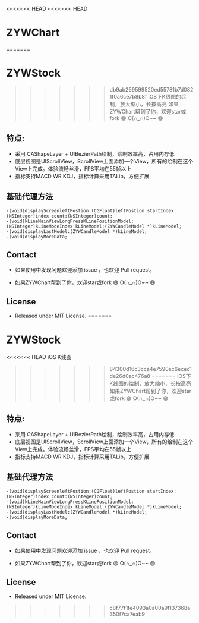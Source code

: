 <<<<<<< HEAD
<<<<<<< HEAD
# ZYWChart
=======
# ZYWStock
>>>>>>> db9ab269599520ed55781b7d0821f0a6ce7b8b8f
iOS下K线图的绘制，放大缩小，长按高亮
如果ZYWChart帮到了你，欢迎star或fork 😄 O(∩_∩)O~~ 😄
## 特点:
- 采用 CAShapeLayer + UIBezierPath绘制，绘制效率高，占用内存低
- 底层视图是UIScrollView，ScrollView上面添加一个View，所有的绘制在这个View上完成。体验流畅丝滑，FPS平均在55帧以上
- 指标支持MACD WR KDJ，指标计算采用TALib，方便扩展
## 基础代理方法
```
-(void)displayScreenleftPostion:(CGFloat)leftPostion startIndex:(NSInteger)index count:(NSInteger)count;
-(void)kLineMainViewLongPressKLinePositionModel:(NSInteger)kLineModeIndex kLineModel:(ZYWCandleModel *)kLineModel;
-(void)displayLastModel:(ZYWCandleModel *)kLineModel;
-(void)displayMoreData;
```
## Contact
- 如果使用中发现问题欢迎添加 issue ，也欢迎 Pull request。

- 如果ZYWChart帮到了你，欢迎star或fork 😄 O(∩_∩)O~~ 😄
## License
- Released under MIT License.
=======
# ZYWStock
<<<<<<< HEAD
iOS K线图
>>>>>>> 84300d16c3cca4e7590ec6ecec1de26d0ac476a8
=======
iOS下K线图的绘制，放大缩小，长按高亮
如果ZYWChart帮到了你，欢迎star或fork 😄 O(∩_∩)O~~ 😄
## 特点:
- 采用 CAShapeLayer + UIBezierPath绘制，绘制效率高，占用内存低
- 底层视图是UIScrollView，ScrollView上面添加一个View，所有的绘制在这个View上完成。体验流畅丝滑，FPS平均在55帧以上
- 指标支持MACD WR KDJ，指标计算采用TALib，方便扩展
## 基础代理方法
```
-(void)displayScreenleftPostion:(CGFloat)leftPostion startIndex:(NSInteger)index count:(NSInteger)count;
-(void)kLineMainViewLongPressKLinePositionModel:(NSInteger)kLineModeIndex kLineModel:(ZYWCandleModel *)kLineModel;
-(void)displayLastModel:(ZYWCandleModel *)kLineModel;
-(void)displayMoreData;
```
## Contact
- 如果使用中发现问题欢迎添加 issue ，也欢迎 Pull request。

- 如果ZYWChart帮到了你，欢迎star或fork 😄 O(∩_∩)O~~ 😄
## License
- Released under MIT License.
>>>>>>> c8f77f1fe4093a0a00a9f137368a350f7ca7eab9
